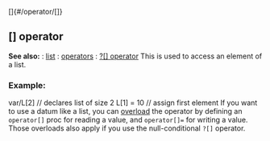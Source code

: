 []{#/operator/[]}
  ## \[\] operator
  **See also:**
  :   [list](ref/list)
  :   [operators](ref/operator)
  :   [?\[\] operator](ref/operator/%3f%5B%5D)
  This is used to access an element of a list.
  ### Example:
  var/L\[2\] // declares list of size 2 L\[1\] = 10 // assign first
  element
  If you want to use a datum like a list, you can
  [overload](ref/operator/overload) the operator by defining an `operator[]`
  proc for reading a value, and `operator[]=` for writing a value. Those
  overloads also apply if you use the null-conditional `?[]` operator.
